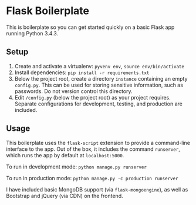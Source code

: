 # Flask Boilerplate

This is boilerplate so you can get started quickly on a basic Flask app running Python 3.4.3.

## Setup

1. Create and activate a virtualenv: `pyvenv env`, `source env/bin/activate`
2. Install dependencies: `pip install -r requirements.txt`
3. Below the project root, create a directory `instance` containing an empty `config.py`. This can be used for storing sensitive information, such as passwords. Do not version control this directory.
4. Edit `/config.py` (below the project root) as your project requires. Separate configurations for development, testing, and production are included.

## Usage

This boilerplate uses the `flask-script` extension to provide a command-line interface to the app. Out of the box, it includes the command `runserver`, which runs the app by default at `localhost:5000`.

To run in development mode: `python manage.py runserver`

To run in production mode: `python manage.py -c production runserver`

I have included basic MongoDB support (via `flask-mongoengine`), as well as Bootstrap and jQuery (via CDN) on the frontend.
